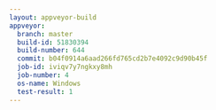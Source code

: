 ```yaml
---
layout: appveyor-build
appveyor:
  branch: master
  build-id: 51830394
  build-number: 644
  commit: b04f0914a6aad266fd765cd2b7e4092c9d90b45f
  job-id: iviqv7y7ngkxy8mh
  job-number: 4
  os-name: Windows
  test-result: 1
---
```

